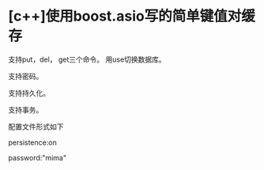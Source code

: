 # [c++]使用boost.asio写的简单键值对缓存
支持put，del， get三个命令。
用use切换数据库。

支持密码。

支持持久化。

支持事务。

<p>配置文件形式如下</p>
<p>persistence:on</p>
<p>password:"mima"</p>
